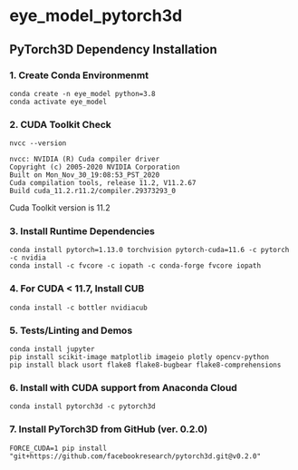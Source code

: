 # eye_model_pytorch3d

## PyTorch3D Dependency Installation
### 1. Create Conda Environmenmt
```
conda create -n eye_model python=3.8
conda activate eye_model
```
### 2. CUDA Toolkit Check
```
nvcc --version

nvcc: NVIDIA (R) Cuda compiler driver
Copyright (c) 2005-2020 NVIDIA Corporation
Built on Mon_Nov_30_19:08:53_PST_2020
Cuda compilation tools, release 11.2, V11.2.67
Build cuda_11.2.r11.2/compiler.29373293_0
```
Cuda Toolkit version is 11.2

### 3. Install Runtime Dependencies
```
conda install pytorch=1.13.0 torchvision pytorch-cuda=11.6 -c pytorch -c nvidia
conda install -c fvcore -c iopath -c conda-forge fvcore iopath
```

### 4. For CUDA < 11.7, Install CUB
```
conda install -c bottler nvidiacub
```

### 5. Tests/Linting and Demos
```
conda install jupyter
pip install scikit-image matplotlib imageio plotly opencv-python
pip install black usort flake8 flake8-bugbear flake8-comprehensions
```

### 6. Install with CUDA support from Anaconda Cloud
```
conda install pytorch3d -c pytorch3d
```

### 7. Install PyTorch3D from GitHub (ver. 0.2.0)
```
FORCE_CUDA=1 pip install "git+https://github.com/facebookresearch/pytorch3d.git@v0.2.0"
```
